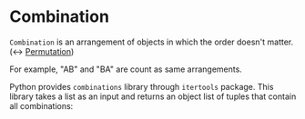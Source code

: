 # Combination

```Combination``` is an arrangement of objects in which the order doesn't matter. (<-> [Permutation](https://github.com/jbcolby0063/til/blob/main/algorithms/permutation.md))

For example, "AB" and "BA" are count as same arrangements. 

Python provides ```combinations``` library through ```itertools``` package. This library takes a 
list as an input and returns an object list of tuples that contain all combinations:
